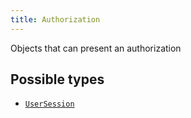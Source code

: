 ```yaml
---
title: Authorization
---
```


Objects that can present an authorization

## Possible types

- [`UserSession`](../object/usersession.md)
